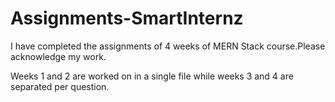 # Assignments-SmartInternz
I have completed the assignments of 4 weeks of MERN Stack course.Please acknowledge my work.

Weeks 1 and 2 are worked on in a single file while weeks 3 and 4 are separated per question.


